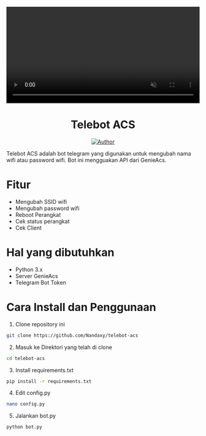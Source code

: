 <p align="center">
  <video src="https://zenn.my.id/file/video/lv_0_20250123094156.mp4" width="100%" controls muted style="margin-left: auto; margin-right: auto; display: block;"></video>
</p>
<h1 align="center">Telebot ACS</h1>

</p>
<p align="center">
<a href="https://github.com/Nandaxy"><img title="Author" src="https://img.shields.io/badge/AUTHOR-Nandaxy-green.svg?style=for-the-badge&logo=github"></a>

Telebot ACS adalah bot telegram yang digunakan untuk mengubah nama wifi atau password wifi. Bot ini mengguakan API dari GenieAcs.

# Fitur
- Mengubah SSID wifi
- Mengubah password wifi
- Reboot Perangkat
- Cek status perangkat
- Cek Client

# Hal yang dibutuhkan

- Python 3.x
- Server GenieAcs
- Telegram Bot Token

# Cara Install dan Penggunaan

1. Clone repository ini

```bash
git clone https://github.com/Nandaxy/telebot-acs
```

2. Masuk ke Direktori yang telah di clone

```bash
cd telebot-acs
```

3. Install requirements.txt

```bash
pip install -r requirements.txt
```

4. Edit config.py

```bash
nano config.py
```

5. Jalankan bot.py

```bash 
python bot.py
```
